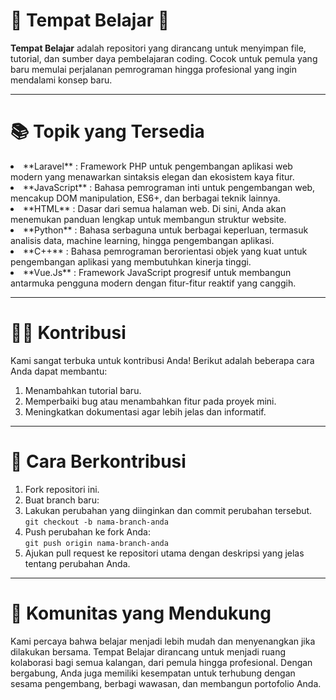 # 🌟 Tempat Belajar 🌟  

**Tempat Belajar** adalah repositori yang dirancang untuk menyimpan file, tutorial, dan sumber daya pembelajaran coding. Cocok untuk pemula yang baru memulai perjalanan pemrograman hingga profesional yang ingin mendalami konsep baru.  

---

# 📚 Topik yang Tersedia
<li>**Laravel** : Framework PHP untuk pengembangan aplikasi web modern yang menawarkan sintaksis elegan dan ekosistem kaya fitur.
<li>**JavaScript** : Bahasa pemrograman inti untuk pengembangan web, mencakup DOM manipulation, ES6+, dan berbagai teknik lainnya.
<li>**HTML** : Dasar dari semua halaman web. Di sini, Anda akan menemukan panduan lengkap untuk membangun struktur website.
<li>**Python** : Bahasa serbaguna untuk berbagai keperluan, termasuk analisis data, machine learning, hingga pengembangan aplikasi.
<li>**C++** : Bahasa pemrograman berorientasi objek yang kuat untuk pengembangan aplikasi yang membutuhkan kinerja tinggi.
<li>**Vue.Js** : Framework JavaScript progresif untuk membangun antarmuka pengguna modern dengan fitur-fitur reaktif yang canggih.

---

# 🙎‍♀️ Kontribusi
Kami sangat terbuka untuk kontribusi Anda! Berikut adalah beberapa cara Anda dapat membantu:
1. Menambahkan tutorial baru.<br>
2. Memperbaiki bug atau menambahkan fitur pada proyek mini.<br>
3. Meningkatkan dokumentasi agar lebih jelas dan informatif.<br>

---

# 📖 Cara Berkontribusi
1. Fork repositori ini.<br>
2. Buat branch baru:<br>
3. Lakukan perubahan yang diinginkan dan commit perubahan tersebut.<br>
`git checkout -b nama-branch-anda`<br>
4. Push perubahan ke fork Anda:<br>
`git push origin nama-branch-anda`<br>
5. Ajukan pull request ke repositori utama dengan deskripsi yang jelas tentang perubahan Anda.<br>

---

# 🤝 Komunitas yang Mendukung
Kami percaya bahwa belajar menjadi lebih mudah dan menyenangkan jika dilakukan bersama. Tempat Belajar dirancang untuk menjadi ruang kolaborasi bagi semua kalangan, dari pemula hingga profesional. Dengan bergabung, Anda juga memiliki kesempatan untuk terhubung dengan sesama pengembang, berbagi wawasan, dan membangun portofolio Anda.
